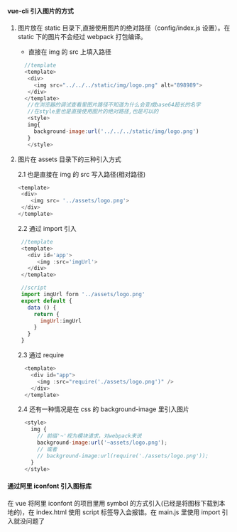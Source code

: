 #### vue-cli 引入图片的方式

1. 图片放在 static 目录下,直接使用图片的绝对路径（config/index.js 设置）。在 static 下的图片不会经过 webpack 打包编译。

   - 直接在 img 的 src 上填入路径

   ```javascript
     //template
     <template>
      <div>
        <img src="../../../static/img/logo.png" alt="898989">
      </div>
     </template>
      //在浏览器的调试查看里图片路径不知道为什么会变成base64超长的名字
      //在style里也是直接使用图片的绝对路径,也是可以的
      <style>
      img{
        background-image:url('../../../static/img/logo.png')
      }
      </style>

   ```

2. 图片在 assets 目录下的三种引入方式

   2.1 也是直接在 img 的 src 写入路径(相对路径)

   ```javascript
   <template>
    <div>
       <img src= '../assets/logo.png'>
    </div>
   </template>

   ```

   2.2 通过 import 引入

   ```javascript
    //template
    <template>
      <div id='app'>
         <img :src='imgUrl'>
      </div>
    </template>

    //script
    import imgUrl form '../assets/logo.png'
    export default {
      data () {
        return {
          imgUrl:imgUrl
        }
      }
    }
   ```

   2.3 通过 require

   ```javascript
     <template>
       <div id="app">
         <img :src="require('./assets/logo.png')" />
       </div>
     </template>
   ```

   2.4 还有一种情况是在 css 的 background-image 里引入图片

   ```javascript
     <style>
       img {
         // 前缀'~'视为模块请求，对webpack来说
         background-image:url('~assets/logo.png');
         // 或者
         // background-image:url(require('./assets/logo.png'));
       }
     </style>
   ```

#### 通过阿里 iconfont 引入图标库

在 vue 将阿里 iconfont 的项目里用 symbol 的方式引入(已经是将图标下载到本地的)，在 index.html 使用 script 标签导入会报错。在 main.js 里使用 import 引入就没问题了
